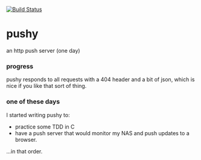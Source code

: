 [![Build Status](https://travis-ci.org/TomRegan/pushy.png?branch=master)](https://travis-ci.org/TomRegan/pushy)
# pushy
an http push server (one day)

### progress
pushy responds to all requests with a 404 header and a bit of json,
which is nice if you like that sort of thing.

### one of these days
I started writing pushy to:

* practice some TDD in C
* have a push server that would monitor my NAS and push updates to
   a browser.

...in that order.
